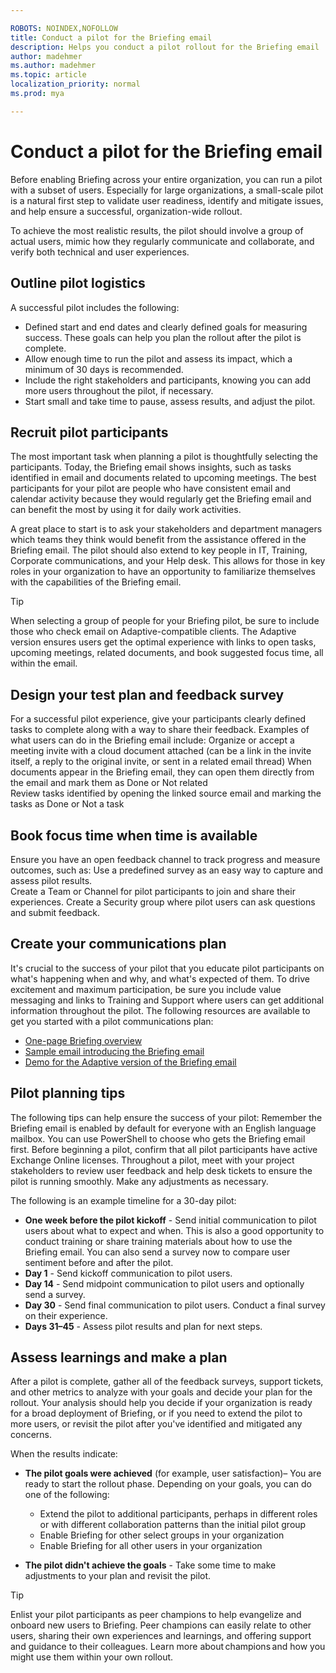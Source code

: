 ```yaml
---

ROBOTS: NOINDEX,NOFOLLOW
title: Conduct a pilot for the Briefing email
description: Helps you conduct a pilot rollout for the Briefing email
author: madehmer
ms.author: madehmer
ms.topic: article
localization_priority: normal 
ms.prod: mya

---
```


# Conduct a pilot for the Briefing email 
 
Before enabling Briefing across your entire organization, you can run a pilot with a subset of users. Especially for large organizations, a small-scale pilot is a natural first step to validate user readiness, identify and mitigate issues, and help ensure a successful, organization-wide rollout. 
 
To achieve the most realistic results, the pilot should involve a group of actual users, mimic how they regularly communicate and collaborate, and verify both technical and user experiences.  
 
## Outline pilot logistics

A successful pilot includes the following: 

* Defined start and end dates and clearly defined goals for measuring success. These goals can help you plan the rollout after the pilot is complete.  
* Allow enough time to run the pilot and assess its impact, which a minimum of 30 days is recommended.  
* Include the right stakeholders and participants, knowing you can add more users throughout the pilot, if necessary.  
* Start small and take time to pause, assess results, and adjust the pilot.  
 
## Recruit pilot participants 
 
The most important task when planning a pilot is thoughtfully selecting the participants. Today, the Briefing email shows insights, such as tasks identified in email and documents related to upcoming meetings. The best participants for your pilot are people who have consistent email and calendar activity because they would regularly get the Briefing email and can benefit the most by using it for daily work activities. 

A great place to start is to ask your stakeholders and department managers which teams they think would benefit from the assistance offered in the Briefing email. The pilot should also extend to key people in IT, Training, Corporate communications, and your Help desk. This allows for those in key roles in your organization to have an opportunity to familiarize themselves with the capabilities of the Briefing email. 
 
 > [!Tip]
 > When selecting a group of people for your Briefing pilot, be sure to include those who check email on Adaptive-compatible clients. The Adaptive version ensures users get the optimal experience with links to open tasks, upcoming meetings, related documents, and book suggested focus time, all within the email. 

## Design your test plan and feedback survey 

For a successful pilot experience, give your participants clearly defined tasks to complete along with a way to share their feedback. Examples of what users can do in the Briefing email include: 
Organize or accept a meeting invite with a cloud document attached (can be a link in the invite itself, a reply to the original invite, or sent in a related email thread) 
When documents appear in the Briefing email, they can open them directly from the email and mark them as Done or Not related  
Review tasks identified by opening the linked source email and marking the tasks as Done or Not a task  

## Book focus time when time is available

Ensure you have an open feedback channel to track progress and measure outcomes, such as: 
Use a predefined survey as an easy way to capture and assess pilot results.  
Create a Team or Channel for pilot participants to join and share their experiences. 
Create a Security group where pilot users can ask questions and submit feedback. 

## Create your communications plan

It's crucial to the success of your pilot that you educate pilot participants on what's happening when and why, and what's expected of them. To drive excitement and maximum participation, be sure you include value messaging and links to Training and Support where users can get additional information throughout the pilot. The following resources are available to get you started with a pilot communications plan: 

* [One-page Briefing overview](briefing-overview.docx) 
* [Sample email introducing the Briefing email](email-to-introduce-briefing.docx) 
* [Demo for the Adaptive version of the Briefing email](briefing-demo.gif) 
 
## Pilot planning tips

The following tips can help ensure the success of your pilot: 
Remember the Briefing email is enabled by default for everyone with an English language mailbox. You can use PowerShell to choose who gets the Briefing email first. 
Before beginning a pilot, confirm that all pilot participants have active Exchange Online licenses. 
Throughout a pilot, meet with your project stakeholders to review user feedback and help desk tickets to ensure the pilot is running smoothly. Make any adjustments as necessary. 
 
The following is an example timeline for a 30-day pilot: 

* **One week before the pilot kickoff** - Send initial communication to pilot users about what to expect and when. This is also a good opportunity to conduct training or share training materials about how to use the Briefing email. You can also send a survey now to compare user sentiment before and after the pilot.
* **Day 1** - Send kickoff communication to pilot users. 
* **Day 14** - Send midpoint communication to pilot users and optionally send a survey. 
* **Day 30** - Send final communication to pilot users. Conduct a final survey on their experience. 
* **Days 31–45** - Assess pilot results and plan for next steps. 
 
## Assess learnings and make a plan 

After a pilot is complete, gather all of the feedback surveys, support tickets, and other metrics to analyze with your goals and decide your plan for the rollout. Your analysis should help you decide if your organization is ready for a broad deployment of Briefing, or if you need to extend the pilot to more users, or revisit the pilot after you've identified and mitigated any concerns. 

When the results indicate: 

* **The pilot goals were achieved** (for example, user satisfaction)– You are ready to start the rollout phase. Depending on your goals, you can do one of the following: 

  * Extend the pilot to additional participants, perhaps in different roles or with different collaboration patterns than the initial pilot group 
  * Enable Briefing for other select groups in your organization 
  * Enable Briefing for all other users in your organization 

* **The pilot didn't achieve the goals** - Take some time to make adjustments to your plan and revisit the pilot.
 
 > [!Tip]
 > Enlist your pilot participants as peer champions to help evangelize and onboard new users to Briefing. Peer champions can easily relate to other users, sharing their own experiences and learnings, and offering support and guidance to their colleagues. Learn more about champions and how you might use them within your own rollout. 
